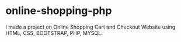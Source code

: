 # online-shopping-php
I made a project on Online Shopping Cart and Checkout Website using HTML, CSS, BOOTSTRAP, PHP, MYSQL.
